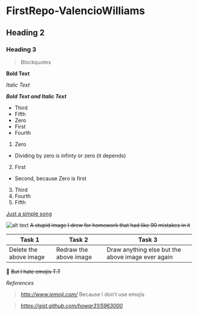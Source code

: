 # FirstRepo-ValencioWilliams
## Heading 2
### Heading 3
> Blockquotes

**Bold Text** 

*Italic Text*

**_Bold Text and Italic Text_**

* Third
* Fifth
* Zero
* First
* Fourth


1. Zero
  * Dividing by zero is infinty or zero (it depends)
2. First
  * Second, because Zero is first
3. Third
4. Fourth
5. Fifth

[Just a simple song](https://www.youtube.com/watch?v=cUbFzEMQ2Fs)

![alt text](http://oi60.tinypic.com/8zdz5j.jpg)
~~A stupid image I drew for homework that had like 90 mistakes in it~~

Task 1| Task 2 | Task 3
--- | --- | ---
Delete the above image | Redraw the above image | Draw anything else but the above image ever again

:japanese_ogre: ~~But I hate emojis T.T~~

*References*
> *http://www.iemoji.com/* Because I don't use emojis

> *https://gist.github.com/howar31/5963000*


